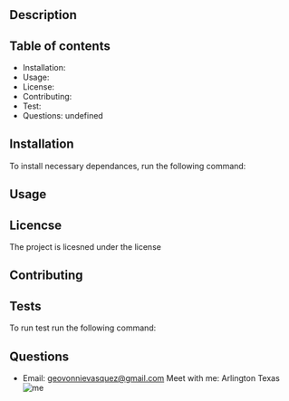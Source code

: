 #
## Description

## Table of contents
* Installation: 
* Usage: 
* License: 
* Contributing: 
* Test: 
* Questions: undefined
## Installation 
To install necessary dependances, run the following command: 
```	```
## Usage 

## Licencse 
The project is licesned under the  license
## Contributing 

## Tests 
To run test run the following command: 
```	```
## Questions 
* Email: geovonnievasquez@gmail.com
 Meet with me: Arlington Texas
![me](https://avatars1.githubusercontent.com/u/56539631?v=4)